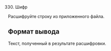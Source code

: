 330. Шифр

Расшифруйте строку из приложенного файла.

## Формат вывода
Текст, полученный в результате расшифровки.